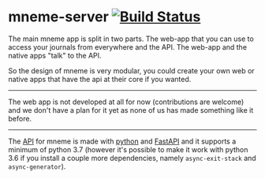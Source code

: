 # mneme-server [![Build Status](https://travis-ci.org/Mneme-org/mneme-server.svg?branch=master)](https://travis-ci.org/Mneme-org/mneme-server)

The main mneme app is split in two parts. The web-app that you can use to access your journals from everywhere
and the API. The web-app and the native apps "talk" to the API.

So the design of mneme is very modular, you could create your own web or native apps that have the api at their core 
if you wanted.

---

The web app is not developed at all for now (contributions are welcome) and we don't have a plan for it yet
as none of us has made something like it before.

---

The [API](https://github.com/Mneme-org/mneme-server/tree/master/server/api) for mneme is made with [python](https://www.python.org/) and [FastAPI](https://fastapi.tiangolo.com/)
and it supports a minimum of python 3.7 (however it's possible to make it work with python 3.6 if you install a couple more dependencies, namely `async-exit-stack` and `async-generator`). 
